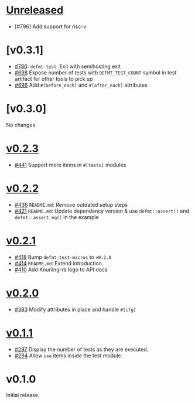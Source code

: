 # [Unreleased]
- [#796] Add support for risc-v

# [v0.3.1]

- [#786]: `defmt-test`: Exit with semihosting exit
- [#698] Expose number of tests with `DEFMT_TEST_COUNT` symbol in test artifact for other tools to pick up
- [#696] Add `#[before_each]` and `#[after_each]` attributes

[#786]: https://github.com/knurling-rs/defmt/pull/786
[#698]: https://github.com/knurling-rs/defmt/pull/698
[#696]: https://github.com/knurling-rs/defmt/pull/696

# [v0.3.0]

No changes.

# [v0.2.3]

- [#441] Support more items in `#[tests]` modules

[#441]: https://github.com/knurling-rs/defmt/pull/441

# [v0.2.2]

- [#436] `README.md`: Remove outdated setup steps
- [#421] `README.md`: Update dependency version & use `defmt::assert()` and `defmt::assert_eq()` in the example

[#421]: https://github.com/knurling-rs/defmt/pull/421
[#436]: https://github.com/knurling-rs/defmt/pull/436

# [v0.2.1]

- [#418] Bump `defmt-test-macros` to `v0.2.0`
- [#414] `README.md`: Extend introduction
- [#410] Add Knurling-rs logo to API docs

[#410]: https://github.com/knurling-rs/defmt/pull/410
[#414]: https://github.com/knurling-rs/defmt/pull/414
[#418]: https://github.com/knurling-rs/defmt/pull/418
# [v0.2.0]

- [#383] Modify attributes in place and handle `#[cfg]`

[#383]: https://github.com/knurling-rs/defmt/pull/383

# [v0.1.1]

- [#297] Display the number of tests as they are executed.
- [#294] Allow `use` items inside the test module.

[#294]: https://github.com/knurling-rs/defmt/pull/294
[#297]: https://github.com/knurling-rs/defmt/pull/297
# v0.1.0

Initial release.

[Unreleased]: https://github.com/knurling-rs/defmt/compare/defmt-test-v0.2.3...main
[v0.2.3]: https://github.com/knurling-rs/defmt/compare/defmt-test-v0.2.2...defmt-test-v0.2.3
[v0.2.2]: https://github.com/knurling-rs/defmt/compare/defmt-test-v0.2.1...defmt-test-v0.2.2
[v0.2.1]: https://github.com/knurling-rs/defmt/compare/defmt-test-v0.2.0...defmt-test-v0.2.1
[v0.2.0]: https://github.com/knurling-rs/defmt/compare/defmt-test-v0.1.1...defmt-test-v0.2.0
[v0.1.1]: https://github.com/knurling-rs/defmt/compare/defmt-test-v0.1.0...defmt-test-v0.1.1
